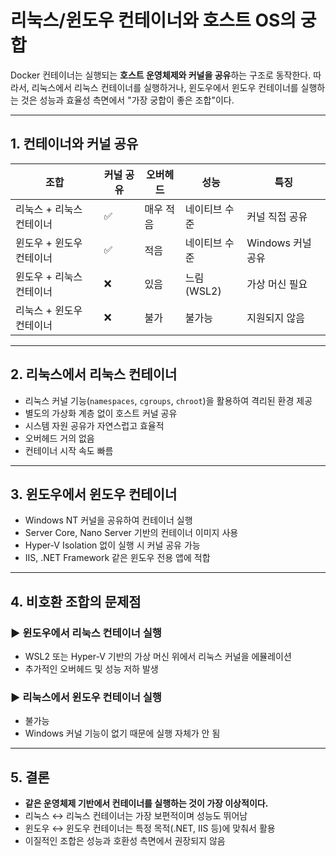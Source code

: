 # 리눅스/윈도우 컨테이너와 호스트 OS의 궁합

Docker 컨테이너는 실행되는 **호스트 운영체제와 커널을 공유**하는 구조로 동작한다. 따라서, 리눅스에서 리눅스 컨테이너를 실행하거나, 윈도우에서 윈도우 컨테이너를 실행하는 것은 성능과 효율성 측면에서 "가장 궁합이 좋은 조합"이다.

---

## 1. 컨테이너와 커널 공유

| 조합 | 커널 공유 | 오버헤드 | 성능 | 특징 |
|------|-----------|-----------|--------|------|
| 리눅스 + 리눅스 컨테이너 | ✅ | 매우 적음 | 네이티브 수준 | 커널 직접 공유 |
| 윈도우 + 윈도우 컨테이너 | ✅ | 적음 | 네이티브 수준 | Windows 커널 공유 |
| 윈도우 + 리눅스 컨테이너 | ❌ | 있음 | 느림 (WSL2) | 가상 머신 필요 |
| 리눅스 + 윈도우 컨테이너 | ❌ | 불가 | 불가능 | 지원되지 않음 |

---

## 2. 리눅스에서 리눅스 컨테이너

- 리눅스 커널 기능(`namespaces`, `cgroups`, `chroot`)을 활용하여 격리된 환경 제공
- 별도의 가상화 계층 없이 호스트 커널 공유
- 시스템 자원 공유가 자연스럽고 효율적
- 오버헤드 거의 없음
- 컨테이너 시작 속도 빠름

---

## 3. 윈도우에서 윈도우 컨테이너

- Windows NT 커널을 공유하여 컨테이너 실행
- Server Core, Nano Server 기반의 컨테이너 이미지 사용
- Hyper-V Isolation 없이 실행 시 커널 공유 가능
- IIS, .NET Framework 같은 윈도우 전용 앱에 적합

---

## 4. 비호환 조합의 문제점

### ▶ 윈도우에서 리눅스 컨테이너 실행
- WSL2 또는 Hyper-V 기반의 가상 머신 위에서 리눅스 커널을 에뮬레이션
- 추가적인 오버헤드 및 성능 저하 발생

### ▶ 리눅스에서 윈도우 컨테이너 실행
- 불가능
- Windows 커널 기능이 없기 때문에 실행 자체가 안 됨

---

## 5. 결론

- **같은 운영체제 기반에서 컨테이너를 실행하는 것이 가장 이상적이다.**
- 리눅스 ↔ 리눅스 컨테이너는 가장 보편적이며 성능도 뛰어남
- 윈도우 ↔ 윈도우 컨테이너는 특정 목적(.NET, IIS 등)에 맞춰서 활용
- 이질적인 조합은 성능과 호환성 측면에서 권장되지 않음

